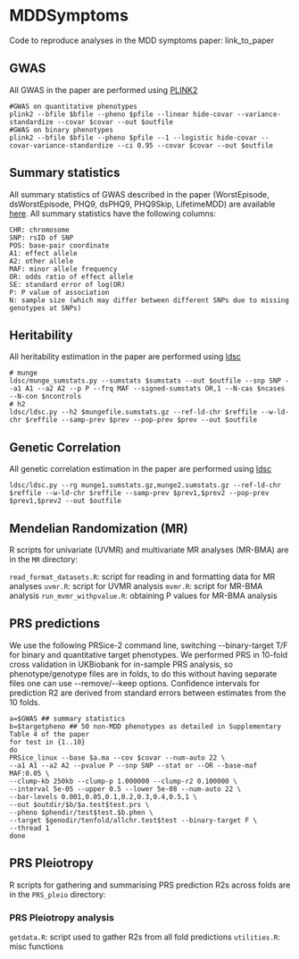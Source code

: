 # MDDSymptoms
Code to reproduce analyses in the MDD symptoms paper: link_to_paper

## GWAS 

All GWAS in the paper are performed using [PLINK2](https://www.cog-genomics.org/plink/2.0/)

```
#GWAS on quantitative phenotypes 
plink2 --bfile $bfile --pheno $pfile --linear hide-covar --variance-standardize --covar $covar --out $outfile 
#GWAS on binary phenotypes 
plink2 --bfile $bfile --pheno $pfile --1 --logistic hide-covar --covar-variance-standardize --ci 0.95 --covar $covar --out $outfile 
```

## Summary statistics 

All summary statistics of GWAS described in the paper (WorstEpisode, dsWorstEpisode, PHQ9, dsPHQ9, PHQ9Skip, LifetimeMDD) are available [here](https://doi.org/10.6084/m9.figshare.22041212). All summary statistics have the following columns:

```
CHR: chromosome
SNP: rsID of SNP
POS: base-pair coordinate
A1: effect allele
A2: other allele
MAF: minor allele frequency
OR: odds ratio of effect allele
SE: standard error of log(OR)
P: P value of association
N: sample size (which may differ between different SNPs due to missing genotypes at SNPs)
```

## Heritability
All heritability estimation in the paper are performed using [ldsc](https://github.com/bulik/ldsc)
```
# munge
ldsc/munge_sumstats.py --sumstats $sumstats --out $outfile --snp SNP --a1 A1 --a2 A2 --p P --frq MAF --signed-sumstats OR,1 --N-cas $ncases --N-con $ncontrols
# h2
ldsc/ldsc.py --h2 $mungefile.sumstats.gz --ref-ld-chr $reffile --w-ld-chr $reffile --samp-prev $prev --pop-prev $prev --out $outfile
```

## Genetic Correlation
All genetic correlation estimation in the paper are performed using [ldsc](https://github.com/bulik/ldsc)
```
ldsc/ldsc.py --rg munge1.sumstats.gz,munge2.sumstats.gz --ref-ld-chr $reffile --w-ld-chr $reffile --samp-prev $prev1,$prev2 --pop-prev $prev1,$prev2 --out $outfile
```

## Mendelian Randomization (MR) 

R scripts for univariate (UVMR) and multivariate MR analyses (MR-BMA) are in the ```MR``` directory:

```read_format_datasets.R```: script for reading in and formatting data for MR analyses 
```uvmr.R```: script for UVMR analysis
```mvmr.R```: script for MR-BMA analysis
```run_mvmr_withpvalue.R```: obtaining P values for MR-BMA analysis 

## PRS predictions

We use the following PRSice-2 command line, switching --binary-target T/F for binary and quantitative target phenotypes. We performed PRS in 10-fold cross validation in UKBiobank for in-sample PRS analysis, so phenotype/genotype files are in folds, to do this without having separate files one can use --remove/--keep options. Confidence intervals for prediction R2 are derived from standard errors between estimates from the 10 folds. 

```
a=$GWAS ## summary statistics 
b=$targetpheno ## 50 non-MDD phenotypes as detailed in Supplementary Table 4 of the paper
for test in {1..10}
do 
PRSice_linux --base $a.ma --cov $covar --num-auto 22 \
--a1 A1 --a2 A2 --pvalue P --snp SNP --stat or --OR --base-maf MAF:0.05 \
--clump-kb 250kb --clump-p 1.000000 --clump-r2 0.100000 \
--interval 5e-05 --upper 0.5 --lower 5e-08 --num-auto 22 \
--bar-levels 0.001,0.05,0.1,0.2,0.3,0.4,0.5,1 \
--out $outdir/$b/$a.test$test.prs \
--pheno $phendir/test$test.$b.phen \
--target $genodir/tenfold/allchr.test$test --binary-target F \
--thread 1
done 
```

## PRS Pleiotropy 

R scripts for gathering and summarising PRS prediction R2s across folds are in the ```PRS_pleio``` directory:

### PRS Pleiotropy analysis 

```getdata.R```: script used to gather R2s from all fold predictions 
```utilities.R```: misc functions  

